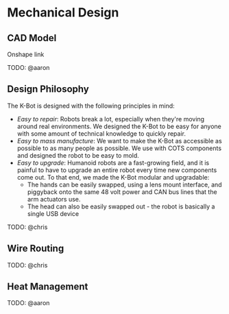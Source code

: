 # Mechanical Design

## CAD Model

Onshape link

TODO: @aaron

## Design Philosophy

The K-Bot is designed with the following principles in mind:

- _Easy to repair_: Robots break a lot, especially when they're moving around real environments. We designed the K-Bot to be easy for anyone with some amount of technical knowledge to quickly repair.
- _Easy to mass manufacture_: We want to make the K-Bot as accessible as possible to as many people as possible. We use with COTS components and designed the robot to be easy to mold.
- _Easy to upgrade_: Humanoid robots are a fast-growing field, and it is painful to have to upgrade an entire robot every time new components come out. To that end, we made the K-Bot modular and upgradable:
  - The hands can be easily swapped, using a lens mount interface, and piggyback onto the same 48 volt power and CAN bus lines that the arm actuators use.
  - The head can also be easily swapped out - the robot is basically a single USB device

TODO: @chris

## Wire Routing

TODO: @chris

## Heat Management

TODO: @aaron
